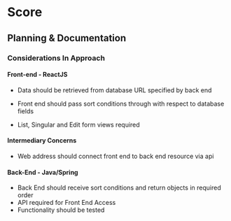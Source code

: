 # Score
## Planning & Documentation
### Considerations In Approach


#### Front-end - ReactJS

* Data should be retrieved from database URL specified by back end

* Front end should pass sort conditions through with respect to database fields

* List, Singular and Edit form views required

#### Intermediary Concerns

* Web address should connect front end to back end resource via api

#### Back-End - Java/Spring

* Back End should receive sort conditions and return objects in required order
* API required for Front End Access
* Functionality should be tested
